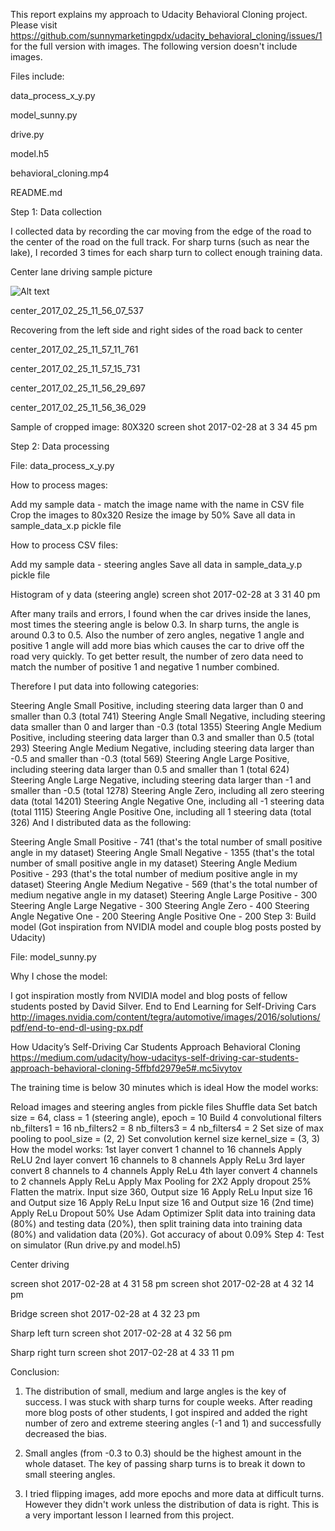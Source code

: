 This report explains my approach to Udacity Behavioral Cloning project.
Please visit https://github.com/sunnymarketingpdx/udacity_behavioral_cloning/issues/1
for the full version with images. The following version doesn't include images.

Files include:

data_process_x_y.py

model_sunny.py

drive.py

model.h5

behavioral_cloning.mp4

README.md

Step 1: Data collection

I collected data by recording the car moving from the edge of the road to the center of the road on the full track. For sharp turns (such as near the lake), I recorded 3 times for each sharp turn to collect enough training data.

Center lane driving sample picture

![Alt text](/relative/path/to/center_2017_02_25_11_56_07_537.png?raw=true "Optional Title")

center_2017_02_25_11_56_07_537

Recovering from the left side and right sides of the road back to center

center_2017_02_25_11_57_11_761

center_2017_02_25_11_57_15_731

center_2017_02_25_11_56_29_697

center_2017_02_25_11_56_36_029

Sample of cropped image: 80X320
screen shot 2017-02-28 at 3 34 45 pm

Step 2: Data processing

File: data_process_x_y.py

How to process mages:

Add my sample data - match the image name with the name in CSV file
Crop the images to 80x320
Resize the image by 50%
Save all data in sample_data_x.p pickle file

How to process CSV files:

Add my sample data - steering angles
Save all data in sample_data_y.p pickle file

Histogram of y data (steering angle)
screen shot 2017-02-28 at 3 31 40 pm

After many trails and errors, I found when the car drives inside the lanes, most times the steering angle is below 0.3. In sharp turns, the angle is around 0.3 to 0.5. Also the number of zero angles, negative 1 angle and positive 1 angle will add more bias which causes the car to drive off the road very quickly. To get better result, the number of zero data need to match the number of positive 1 and negative 1 number combined.

Therefore I put data into following categories:

Steering Angle Small Positive, including steering data larger than 0 and smaller than 0.3 (total 741)
Steering Angle Small Negative, including steering data smaller than 0 and larger than -0.3 (total 1355)
Steering Angle Medium Positive, including steering data larger than 0.3 and smaller than 0.5 (total 293)
Steering Angle Medium Negative, including steering data larger than -0.5 and smaller than -0.3 (total 569)
Steering Angle Large Positive, including steering data larger than 0.5 and smaller than 1 (total 624)
Steering Angle Large Negative, including steering data larger than -1 and smaller than -0.5 (total 1278)
Steering Angle Zero, including all zero steering data (total 14201)
Steering Angle Negative One, including all -1 steering data (total 1115)
Steering Angle Positive One, including all 1 steering data (total 326)
And I distributed data as the following:

Steering Angle Small Positive - 741 (that's the total number of small positive angle in my dataset)
Steering Angle Small Negative - 1355 (that's the total number of small positive angle in my dataset)
Steering Angle Medium Positive - 293 (that's the total number of medium positive angle in my dataset)
Steering Angle Medium Negative - 569 (that's the total number of medium negative angle in my dataset)
Steering Angle Large Positive - 300
Steering Angle Large Negative - 300
Steering Angle Zero - 400
Steering Angle Negative One - 200
Steering Angle Positive One - 200
Step 3: Build model (Got inspiration from NVIDIA model and couple blog posts posted by Udacity)

File: model_sunny.py

Why I chose the model:

I got inspiration mostly from NVIDIA model and blog posts of fellow students posted by David Silver.
End to End Learning for Self-Driving Cars
http://images.nvidia.com/content/tegra/automotive/images/2016/solutions/pdf/end-to-end-dl-using-px.pdf

How Udacity’s Self-Driving Car Students Approach Behavioral Cloning
https://medium.com/udacity/how-udacitys-self-driving-car-students-approach-behavioral-cloning-5ffbfd2979e5#.mc5ivytov

The training time is below 30 minutes which is ideal
How the model works:

Reload images and steering angles from pickle files
Shuffle data
Set batch size = 64, class = 1 (steering angle), epoch = 10
Build 4 convolutional filters
nb_filters1 = 16
nb_filters2 = 8
nb_filters3 = 4
nb_filters4 = 2
Set size of max pooling to pool_size = (2, 2)
Set convolution kernel size kernel_size = (3, 3)
How the model works:
1st layer convert 1 channel to 16 channels
Apply ReLU
2nd layer convert 16 channels to 8 channels
Apply ReLu
3rd layer convert 8 channels to 4 channels
Apply ReLu
4th layer convert 4 channels to 2 channels
Apply ReLu
Apply Max Pooling for 2X2
Apply dropout 25%
Flatten the matrix. Input size 360, Output size 16
Apply ReLu
Input size 16 and Output size 16
Apply ReLu
Input size 16 and Output size 16 (2nd time)
Apply ReLu
Dropout 50%
Use Adam Optimizer
Split data into training data (80%) and testing data (20%), then split training data into training data (80%) and validation data (20%).
Got accuracy of about 0.09%
Step 4: Test on simulator (Run drive.py and model.h5)

Center driving

screen shot 2017-02-28 at 4 31 58 pm
screen shot 2017-02-28 at 4 32 14 pm

Bridge
screen shot 2017-02-28 at 4 32 23 pm

Sharp left turn
screen shot 2017-02-28 at 4 32 56 pm

Sharp right turn
screen shot 2017-02-28 at 4 33 11 pm

Conclusion:

1. The distribution of small, medium and large angles is the key of success. I was stuck with sharp turns for couple weeks. After reading more blog posts of other students, I got inspired and added the right number of zero and extreme steering angles (-1 and 1) and successfully decreased the bias.

2. Small angles (from -0.3 to 0.3) should be the highest amount in the whole dataset. The key of passing sharp turns is to break it down to small steering angles.

3. I tried flipping images, add more epochs and more data at difficult turns. However they didn't work unless the distribution of data is right. This is a very important lesson I learned from this project.
